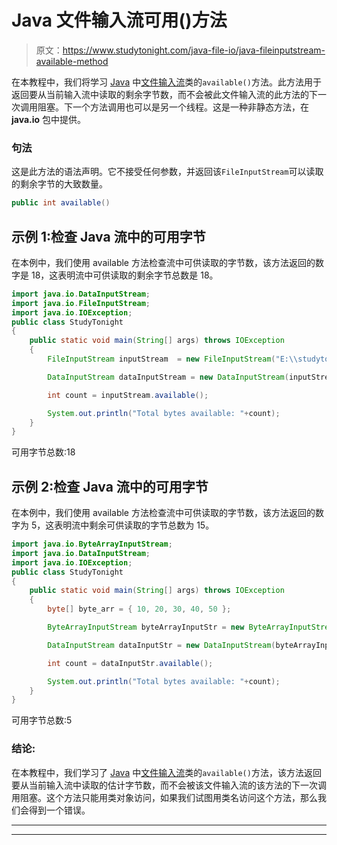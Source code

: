 # Java 文件输入流可用()方法

> 原文：<https://www.studytonight.com/java-file-io/java-fileinputstream-available-method>

在本教程中，我们将学习 [Java](https://www.studytonight.com/java/) 中[文件输入流](https://www.studytonight.com/java-file-io/java-fileinputstream-class)类的`available()`方法。此方法用于返回要从当前输入流中读取的剩余字节数，而不会被此文件输入流的此方法的下一次调用阻塞。下一个方法调用也可以是另一个线程。这是一种非静态方法，在 **java.io** 包中提供。

### 句法

这是此方法的语法声明。它不接受任何参数，并返回该`FileInputStream`可以读取的剩余字节的大致数量。

```java
public int available()
```

## 示例 1:检查 Java 流中的可用字节

在本例中，我们使用 available 方法检查流中可供读取的字节数，该方法返回的数字是 18，这表明流中可供读取的剩余字节总数是 18。

```java
import java.io.DataInputStream;
import java.io.FileInputStream;
import java.io.IOException;
public class StudyTonight 
{
	public static void main(String[] args) throws IOException 
	{ 
		FileInputStream inputStream  = new FileInputStream("E:\\studytonight\\file.txt"); 

		DataInputStream dataInputStream = new DataInputStream(inputStream); 

		int count = inputStream.available(); 

		System.out.println("Total bytes available: "+count); 		 
	}  
}
```

可用字节总数:18

## 示例 2:检查 Java 流中的可用字节

在本例中，我们使用 available 方法检查流中可供读取的字节数，该方法返回的数字为 5，这表明流中剩余可供读取的字节总数为 15。

```java
import java.io.ByteArrayInputStream;
import java.io.DataInputStream;
import java.io.IOException;
public class StudyTonight 
{
	public static void main(String[] args) throws IOException 
	{ 
		byte[] byte_arr = { 10, 20, 30, 40, 50 }; 

        ByteArrayInputStream byteArrayInputStr = new ByteArrayInputStream(byte_arr); 

        DataInputStream dataInputStr = new DataInputStream(byteArrayInputStr); 

		int count = dataInputStr.available(); 

		System.out.println("Total bytes available: "+count); 		 
	}  
}
```

可用字节总数:5

### 结论:

在本教程中，我们学习了 [Java](https://www.studytonight.com/java/) 中[文件输入流](https://www.studytonight.com/java-file-io/java-fileinputstream-class)类的`available()`方法，该方法返回要从当前输入流中读取的估计字节数，而不会被该文件输入流的该方法的下一次调用阻塞。这个方法只能用类对象访问，如果我们试图用类名访问这个方法，那么我们会得到一个错误。

* * *

* * *